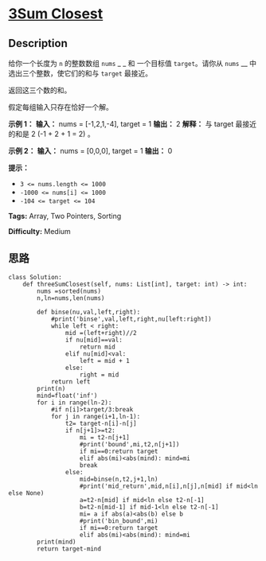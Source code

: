 # [3Sum Closest][title]

## Description

给你一个长度为 `n` 的整数数组 `nums` _ _ 和 一个目标值 `target`。请你从 `nums` __ 中选出三个整数，使它们的和与
`target` 最接近。

返回这三个数的和。

假定每组输入只存在恰好一个解。



**示例 1：**
            **输入：** nums = [-1,2,1,-4], target = 1    **输出：** 2    **解释：** 与 target 最接近的和是 2 (-1 + 2 + 1 = 2) 。    

**示例 2：**
            **输入：** nums = [0,0,0], target = 1    **输出：** 0    



**提示：**

  * `3 <= nums.length <= 1000`
  * `-1000 <= nums[i] <= 1000`
  * `-104 <= target <= 104`


**Tags:** Array, Two Pointers, Sorting

**Difficulty:** Medium

## 思路

``` python3
class Solution:
    def threeSumClosest(self, nums: List[int], target: int) -> int:
        nums =sorted(nums)
        n,ln=nums,len(nums)

        def binse(nu,val,left,right):
            #print('binse',val,left,right,nu[left:right])
            while left < right:
                mid =(left+right)//2
                if nu[mid]==val:
                    return mid
                elif nu[mid]<val:
                    left = mid + 1
                else:
                    right = mid
            return left 
        print(n)
        mind=float('inf')
        for i in range(ln-2):
            #if n[i]>target/3:break
            for j in range(i+1,ln-1):
                t2= target-n[i]-n[j]
                if n[j+1]>=t2:
                    mi = t2-n[j+1]
                    #print('bound',mi,t2,n[j+1])
                    if mi==0:return target
                    elif abs(mi)<abs(mind): mind=mi
                    break
                else:
                    mid=binse(n,t2,j+1,ln)
                    #print('mid_return',mid,n[i],n[j],n[mid] if mid<ln else None)
                    a=t2-n[mid] if mid<ln else t2-n[-1]
                    b=t2-n[mid-1] if mid-1<ln else t2-n[-1]
                    mi= a if abs(a)<abs(b) else b
                    #print('bin_bound',mi) 
                    if mi==0:return target
                    elif abs(mi)<abs(mind): mind=mi      
        print(mind)             
        return target-mind
```

[title]: https://leetcode-cn.com/problems/3sum-closest
